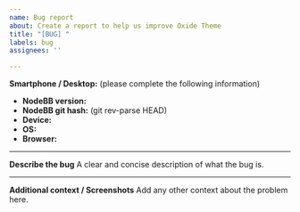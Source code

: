 ```yaml
---
name: Bug report
about: Create a report to help us improve Oxide Theme
title: "[BUG] "
labels: bug
assignees: ''

---
```


**Smartphone / Desktop:** (please complete the following information)
- **NodeBB version:**
- **NodeBB git hash:** (git rev-parse HEAD)
 - **Device:**
 - **OS:**
 - **Browser:**

---

**Describe the bug**
A clear and concise description of what the bug is.

---

**Additional context / Screenshots**
Add any other context about the problem here.
